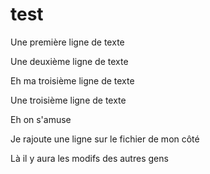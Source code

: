# test

Une première ligne de texte

Une deuxième ligne de texte

Eh ma troisième ligne de texte

Une troisième ligne de texte


Eh on s'amuse


Je rajoute une ligne sur le fichier de mon côté

Là il y aura les modifs des autres gens